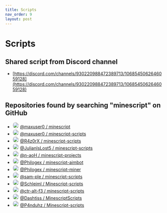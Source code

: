 ```yaml
---
title: Scripts
nav_order: 9
layout: post
---
```


# Scripts

## Shared script from Discord channel
- [https://discord.com/channels/930220988472389713/1068545062646059128](https://discord.com/channels/930220988472389713/1068545062646059128)

## Repositories found by searching "minescript" on GitHub

- <img src="https://github.com/maxuser0.png?size=40" style="width:20px; border-radius:50%;" /> [@maxuser0 / minescript](https://github.com/maxuser0/minescript)
- <img src="https://github.com/maxuser0.png?size=40" style="width:20px; border-radius:50%;" /> [@maxuser0 / minescript-scripts](https://github.com/maxuser0/minescript-scripts)
- <img src="https://github.com/R4z0rX.png?size=40" style="width:20px; border-radius:50%;" /> [@R4z0rX / minescript-scripts](https://github.com/R4z0rX/minescript-scripts)
- <img src="https://github.com/JulianIsLost5.png?size=40" style="width:20px; border-radius:50%;" /> [@JulianIsLost5 / minescript-scripts](https://github.com/JulianIsLost5/minescript-scripts)
- <img src="https://github.com/n-aoH.png?size=40" style="width:20px; border-radius:50%;" /> [@n-aoH / minescript-projects](https://github.com/n-aoH/minescript-projects)
- <img src="https://github.com/Philogex.png?size=40" style="width:20px; border-radius:50%;" /> [@Philogex / minescript-aimbot](https://github.com/Philogex/Minescript-Aimbot)
- <img src="https://github.com/Philogex.png?size=40" style="width:20px; border-radius:50%;" /> [@Philogex / minescript-miner](https://github.com/Philogex/Minescript-Miner)
- <img src="https://github.com/sam-ple.png?size=40" style="width:20px; border-radius:50%;" /> [@sam-ple / minescript-scripts](https://github.com/sam-ple/minescript-scripts)
- <img src="https://github.com/Schleiml.png?size=40" style="width:20px; border-radius:50%;" /> [@Schleiml / Minescript-scripts](https://github.com/Schleiml/Minescript-scripts)
- <img src="https://github.com/ctr-alt-f3.png?size=40" style="width:20px; border-radius:50%;" /> [@ctr-alt-f3 / minescript-scripts](https://github.com/ctr-alt-f3/minescript-scripts)
- <img src="https://github.com/Dashtiss.png?size=40" style="width:20px; border-radius:50%;" /> [@Dashtiss / MinescriptScripts](https://github.com/Dashtiss/MinescriptScripts)
- <img src="https://github.com/P4nduhz.png?size=40" style="width:20px; border-radius:50%;" /> [@P4nduhz / Minescript-scripts](https://github.com/P4nduhz/Minescript-scripts)
